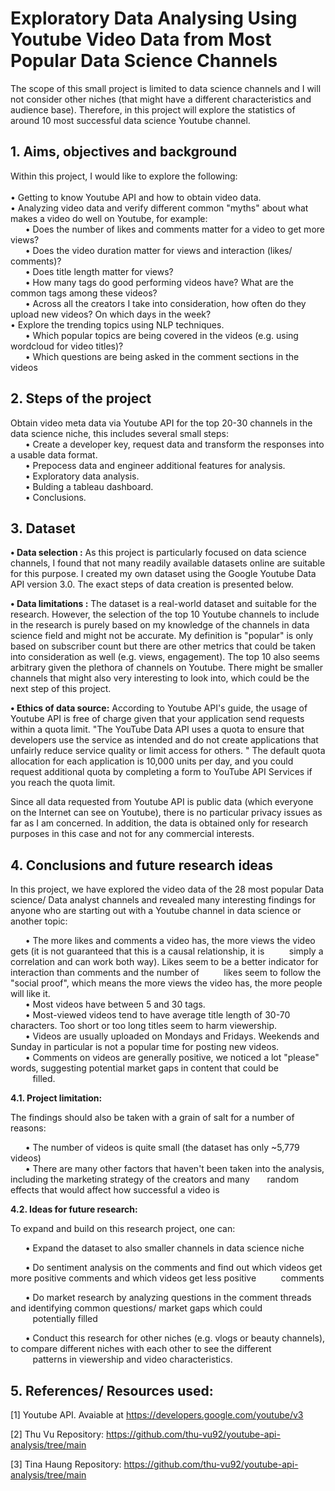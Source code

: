 # Exploratory Data Analysing Using Youtube Video Data from Most Popular Data Science Channels

The scope of this small project is limited to data science channels and I will not consider other niches (that might have a different characteristics and audience base). Therefore, in this project will explore the statistics of around 10 most successful data science Youtube channel.

## 1. Aims, objectives and background

Within this project, I would like to explore the following: <br>
<br>
• Getting to know Youtube API and how to obtain video data. <br>
• Analyzing video data and verify different common "myths" about what makes a video do well on Youtube, for example:<br>
  &nbsp;&nbsp;&nbsp;&nbsp;&nbsp;&nbsp;• Does the number of likes and comments matter for a video to get more views?<br>
  &nbsp;&nbsp;&nbsp;&nbsp;&nbsp;&nbsp;• Does the video duration matter for views and interaction (likes/ comments)?<br>
  &nbsp;&nbsp;&nbsp;&nbsp;&nbsp;&nbsp;• Does title length matter for views?<br>
  &nbsp;&nbsp;&nbsp;&nbsp;&nbsp;&nbsp;• How many tags do good performing videos have? What are the common tags among these videos?<br>
  &nbsp;&nbsp;&nbsp;&nbsp;&nbsp;&nbsp;• Across all the creators I take into consideration, how often do they upload new videos? On which days in the week?<br>
  • Explore the trending topics using NLP techniques.<br>
  &nbsp;&nbsp;&nbsp;&nbsp;&nbsp;&nbsp;• Which popular topics are being covered in the videos (e.g. using wordcloud for video titles)?<br>
  &nbsp;&nbsp;&nbsp;&nbsp;&nbsp;&nbsp;• Which questions are being asked in the comment sections in the videos<br>


  ## 2. Steps of the project
  
  Obtain video meta data via Youtube API for the top 20-30 channels in the data science niche, this includes several small steps: <br>
  &nbsp;&nbsp;&nbsp;&nbsp;&nbsp;&nbsp;• Create a developer key, request data and transform the responses into a usable data format.<br>
  &nbsp;&nbsp;&nbsp;&nbsp;&nbsp;&nbsp;• Prepocess data and engineer additional features for analysis.<br>
  &nbsp;&nbsp;&nbsp;&nbsp;&nbsp;&nbsp;• Exploratory data analysis.<br>
  &nbsp;&nbsp;&nbsp;&nbsp;&nbsp;&nbsp;• Bulding a tableau dashboard.<br>
  &nbsp;&nbsp;&nbsp;&nbsp;&nbsp;&nbsp;• Conclusions.<br>

  ## 3. Dataset
  
  **• Data selection :** As this project is particularly focused on data science channels, I found that not many readily available datasets 
  online are suitable for this purpose. I created my own dataset using the Google Youtube Data API version 3.0. The exact steps of data 
  creation is presented below.

  **• Data limitations :** The dataset is a real-world dataset and suitable for the research. However, the selection of the top 10 Youtube 
  channels to include in the research is purely based on my knowledge of the channels in data science field and might not be accurate. My 
  definition is "popular" is only based on subscriber count but there are other metrics that could be taken into consideration as well 
  (e.g. views, engagement). The top 10 also seems arbitrary given the plethora of channels on Youtube. There might be smaller channels that 
  might also very interesting to look into, which could be the next step of this project.

  **• Ethics of data source:** According to Youtube API's guide, the usage of Youtube API is free of charge given that your application send 
   requests within a quota limit. "The YouTube Data API uses a quota to ensure that developers use the service as intended and do not 
   create applications that unfairly reduce service quality or limit access for others. " The default quota allocation for each application 
   is 10,000 units per day, and you could request additional quota by completing a form to YouTube API Services if you reach the quota 
   limit.

  Since all data requested from Youtube API is public data (which everyone on the Internet can see on Youtube), there is no particular 
  privacy issues as far as I am concerned. In addition, the data is obtained only for research purposes in this case and not for any 
  commercial interests.


## 4. Conclusions and future research ideas

In this project, we have explored the video data of the 28 most popular Data science/ Data analyst channels and revealed many interesting findings for anyone who are starting out with a Youtube channel in data science or another topic:

 &nbsp;&nbsp;&nbsp;&nbsp;&nbsp;&nbsp;• The more likes and comments a video has, the more views the video gets (it is not guaranteed that this is a causal relationship, it is &nbsp;&nbsp;&nbsp;&nbsp;&nbsp;&nbsp;&nbsp;&nbsp;&nbsp;simply a correlation and can work both way). Likes seem to be a better indicator for interaction than comments and the number of &nbsp;&nbsp;&nbsp;&nbsp;&nbsp;&nbsp;&nbsp;&nbsp;&nbsp;likes seem to follow the "social proof", which means the more views the video has, the more people will like it.<br>
 &nbsp;&nbsp;&nbsp;&nbsp;&nbsp;&nbsp;• Most videos have between 5 and 30 tags.<br>
 &nbsp;&nbsp;&nbsp;&nbsp;&nbsp;&nbsp;• Most-viewed videos tend to have average title length of 30-70 characters. Too short or too long titles seem to harm viewership.<br>
 &nbsp;&nbsp;&nbsp;&nbsp;&nbsp;&nbsp;• Videos are usually uploaded on Mondays and Fridays. Weekends and Sunday in particular is not a popular time for posting new videos.<br>
 &nbsp;&nbsp;&nbsp;&nbsp;&nbsp;&nbsp;• Comments on videos are generally positive, we noticed a lot "please" words, suggesting potential market gaps in content that could be &nbsp;&nbsp;&nbsp;&nbsp;&nbsp;&nbsp;&nbsp;&nbsp;&nbsp;filled.

**4.1. Project limitation:**

 The findings should also be taken with a grain of salt for a number of reasons:

 &nbsp;&nbsp;&nbsp;&nbsp;&nbsp;&nbsp;• The number of videos is quite small (the dataset has only ~5,779 videos)<br>
&nbsp;&nbsp;&nbsp;&nbsp;&nbsp;&nbsp;• There are many other factors that haven't been taken into the analysis, including the marketing strategy of the creators and many &nbsp;&nbsp;&nbsp;&nbsp;&nbsp;&nbsp;random effects that would affect how successful a video is

**4.2. Ideas for future research:**

To expand and build on this research project, one can:

 &nbsp;&nbsp;&nbsp;&nbsp;&nbsp;&nbsp;• Expand the dataset to also smaller channels in data science niche

 &nbsp;&nbsp;&nbsp;&nbsp;&nbsp;&nbsp;• Do sentiment analysis on the comments and find out which videos get more positive comments and which videos get less positive &nbsp;&nbsp;&nbsp;&nbsp;&nbsp;&nbsp;&nbsp;&nbsp;&nbsp;comments

 &nbsp;&nbsp;&nbsp;&nbsp;&nbsp;&nbsp;• Do market research by analyzing questions in the comment threads and identifying common questions/ market gaps which could &nbsp;&nbsp;&nbsp;&nbsp;&nbsp;&nbsp;&nbsp;&nbsp;&nbsp;potentially filled

 &nbsp;&nbsp;&nbsp;&nbsp;&nbsp;&nbsp;• Conduct this research for other niches (e.g. vlogs or beauty channels), to compare different niches with each other to see the different &nbsp;&nbsp;&nbsp;&nbsp;&nbsp;&nbsp;&nbsp;&nbsp;&nbsp;patterns in viewership and video characteristics.

## 5. References/ Resources used:
[1] Youtube API. Avaiable at https://developers.google.com/youtube/v3

[2] Thu Vu Repository: https://github.com/thu-vu92/youtube-api-analysis/tree/main

[3] Tina Haung Repository: https://github.com/thu-vu92/youtube-api-analysis/tree/main
